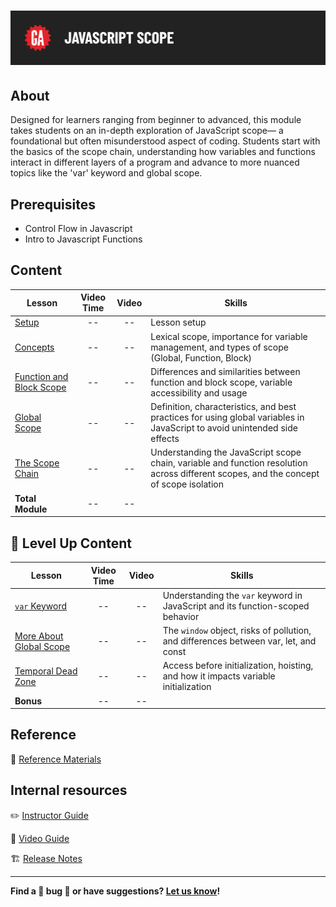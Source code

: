 # ![JavaScript Scope](./assets/hero.png)

## About

Designed for learners ranging from beginner to advanced, this module takes students on an in-depth exploration of JavaScript scope— a foundational but often misunderstood aspect of coding. Students start with the basics of the scope chain, understanding how variables and functions interact in different layers of a program and advance to more nuanced topics like the 'var' keyword and global scope.

## Prerequisites

 - Control Flow in Javascript
 - Intro to Javascript Functions

## Content

| Lesson | Video Time | Video | Skills |
| ------ |:----------:|:-----:| ------------------ |
| [Setup](./setup/README.md)                                       | -- | -- | Lesson setup                                         |
| [Concepts](./concepts/README.md)                                 | -- | -- | Lexical scope, importance for variable management, and types of scope (Global, Function, Block)              |
| [Function and Block Scope](./function-and-block-scope/README.md) | -- | -- | Differences and similarities between function and block scope, variable accessibility and usage                   |
| [Global Scope](./global-scope/README.md)                         | -- | -- | Definition, characteristics, and best practices for using global variables in JavaScript to avoid unintended side effects                             |
| [The Scope Chain](./scope-chain/README.md)                       | -- | -- | Understanding the JavaScript scope chain, variable and function resolution across different scopes, and the concept of scope isolation                         |
|  **Total Module**                                                | -- | -- |                                                         |

## 🚀 Level Up Content

| Lesson | Video Time | Video | Skills |
| ------ |:----------:|:-----:| ------------------ |
| [`var` Keyword](./level-up/var.md)|--|--| Understanding the `var` keyword in JavaScript and its function-scoped behavior |
| [More About Global Scope](./level-up/more-about-global-scope.md) | --|--| The `window` object, risks of pollution, and differences between var, let, and const |
| [Temporal Dead Zone](./level-up/temporal-dead-zone.md)| --|--| Access before initialization, hoisting, and how it impacts variable initialization |
|  **Bonus**                  | -- | -- |                                                     |

## Reference

📖 [Reference Materials](./references/README.md)

## Internal resources

✏️ [Instructor Guide](./internal-resources/instructor-guide.md)

🎥 [Video Guide](./internal-resources/video-guide/README.md)

🏗️ [Release Notes](./internal-resources/release-notes.md)

---

**Find a 👾 bug 👾 or have suggestions? [Let us know](https://ga.co/curriculum-feedback)!**
